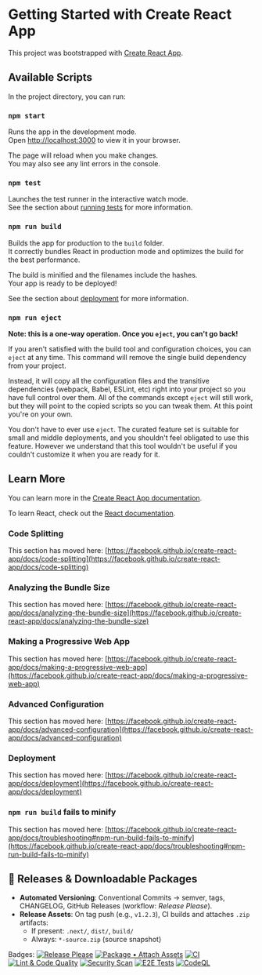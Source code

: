 # Getting Started with Create React App

This project was bootstrapped with [Create React App](https://github.com/facebook/create-react-app).

## Available Scripts

In the project directory, you can run:

### `npm start`

Runs the app in the development mode.\
Open [http://localhost:3000](http://localhost:3000) to view it in your browser.

The page will reload when you make changes.\
You may also see any lint errors in the console.

### `npm test`

Launches the test runner in the interactive watch mode.\
See the section about [running tests](https://facebook.github.io/create-react-app/docs/running-tests) for more information.

### `npm run build`

Builds the app for production to the `build` folder.\
It correctly bundles React in production mode and optimizes the build for the best performance.

The build is minified and the filenames include the hashes.\
Your app is ready to be deployed!

See the section about [deployment](https://facebook.github.io/create-react-app/docs/deployment) for more information.

### `npm run eject`

**Note: this is a one-way operation. Once you `eject`, you can't go back!**

If you aren't satisfied with the build tool and configuration choices, you can `eject` at any time. This command will remove the single build dependency from your project.

Instead, it will copy all the configuration files and the transitive dependencies (webpack, Babel, ESLint, etc) right into your project so you have full control over them. All of the commands except `eject` will still work, but they will point to the copied scripts so you can tweak them. At this point you're on your own.

You don't have to ever use `eject`. The curated feature set is suitable for small and middle deployments, and you shouldn't feel obligated to use this feature. However we understand that this tool wouldn't be useful if you couldn't customize it when you are ready for it.

## Learn More

You can learn more in the [Create React App documentation](https://facebook.github.io/create-react-app/docs/getting-started).

To learn React, check out the [React documentation](https://reactjs.org/).

### Code Splitting

This section has moved here: [https://facebook.github.io/create-react-app/docs/code-splitting](https://facebook.github.io/create-react-app/docs/code-splitting)

### Analyzing the Bundle Size

This section has moved here: [https://facebook.github.io/create-react-app/docs/analyzing-the-bundle-size](https://facebook.github.io/create-react-app/docs/analyzing-the-bundle-size)

### Making a Progressive Web App

This section has moved here: [https://facebook.github.io/create-react-app/docs/making-a-progressive-web-app](https://facebook.github.io/create-react-app/docs/making-a-progressive-web-app)

### Advanced Configuration

This section has moved here: [https://facebook.github.io/create-react-app/docs/advanced-configuration](https://facebook.github.io/create-react-app/docs/advanced-configuration)

### Deployment

This section has moved here: [https://facebook.github.io/create-react-app/docs/deployment](https://facebook.github.io/create-react-app/docs/deployment)

### `npm run build` fails to minify

This section has moved here: [https://facebook.github.io/create-react-app/docs/troubleshooting#npm-run-build-fails-to-minify](https://facebook.github.io/create-react-app/docs/troubleshooting#npm-run-build-fails-to-minify)

## 🔁 Releases & Downloadable Packages

- **Automated Versioning**: Conventional Commits → semver, tags, CHANGELOG, GitHub Releases (workflow: *Release Please*).
- **Release Assets**: On tag push (e.g., `v1.2.3`), CI builds and attaches `.zip` artifacts:
  - If present: `.next/`, `dist/`, `build/`
  - Always: `*-source.zip` (source snapshot)

Badges:
[![Release Please](https://github.com/OWNER/REPO/actions/workflows/release-please.yml/badge.svg)](https://github.com/OWNER/REPO/actions/workflows/release-please.yml)
[![Package • Attach Assets](https://github.com/OWNER/REPO/actions/workflows/package-on-tag.yml/badge.svg)](https://github.com/OWNER/REPO/actions/workflows/package-on-tag.yml)
[![CI](https://github.com/OWNER/REPO/actions/workflows/ci.yml/badge.svg)](https://github.com/OWNER/REPO/actions/workflows/ci.yml)
[![Lint & Code Quality](https://github.com/OWNER/REPO/actions/workflows/lint.yml/badge.svg)](https://github.com/OWNER/REPO/actions/workflows/lint.yml)
[![Security Scan](https://github.com/OWNER/REPO/actions/workflows/security.yml/badge.svg)](https://github.com/OWNER/REPO/actions/workflows/security.yml)
[![E2E Tests](https://github.com/OWNER/REPO/actions/workflows/e2e.yml/badge.svg)](https://github.com/OWNER/REPO/actions/workflows/e2e.yml)
[![CodeQL](https://github.com/OWNER/REPO/actions/workflows/codeql.yml/badge.svg)](https://github.com/OWNER/REPO/actions/workflows/codeql.yml)
